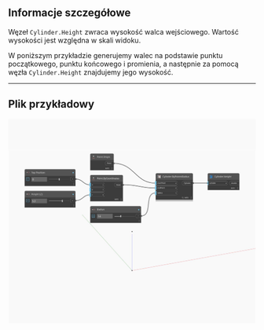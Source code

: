 ## Informacje szczegółowe
Węzeł `Cylinder.Height` zwraca wysokość walca wejściowego. Wartość wysokości jest względna w skali widoku.

W poniższym przykładzie generujemy walec na podstawie punktu początkowego, punktu końcowego i promienia, a następnie za pomocą węzła `Cylinder.Height` znajdujemy jego wysokość.

___
## Plik przykładowy

![Height](./Autodesk.DesignScript.Geometry.Cylinder.Height_img.jpg)

